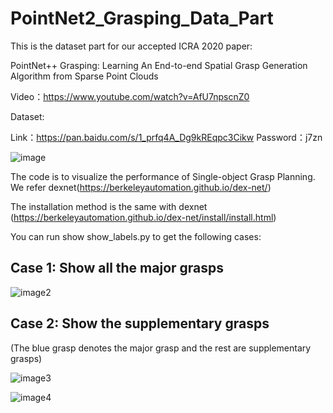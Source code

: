 # PointNet2_Grasping_Data_Part

This is the dataset part for our accepted ICRA 2020 paper:


PointNet++ Grasping: Learning An End-to-end Spatial Grasp Generation Algorithm from Sparse Point Clouds

Video：https://www.youtube.com/watch?v=AfU7npscnZ0


Dataset:

Link：https://pan.baidu.com/s/1_prfq4A_Dg9kREqpc3Cikw 
Password：j7zn  

![image](https://github.com/pyni/PointNet2_Grasping_Data_Part/blob/master/figures/figure1.png)
  
The code is to visualize the performance of Single-object Grasp Planning.
We refer dexnet(https://berkeleyautomation.github.io/dex-net/)

The installation method is the same with dexnet (https://berkeleyautomation.github.io/dex-net/install/install.html)

You can run show show_labels.py to get the following cases:

## Case 1: Show all the major grasps

![image2](https://github.com/pyni/PointNet2_Grasping_Data_Part/blob/master/figures/positive%2Bnegative.png)

## Case 2: Show the supplementary grasps
(The blue grasp denotes the major grasp and the rest are supplementary grasps)

![image3](https://github.com/pyni/PointNet2_Grasping_Data_Part/blob/master/figures/sub1.png)

![image4](https://github.com/pyni/PointNet2_Grasping_Data_Part/blob/master/figures/sub2.png)

